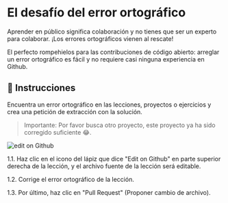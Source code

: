 # El desafío del error ortográfico

Aprender en público significa colaboración y no tienes que ser un experto para colaborar. ¡Los errores ortográficos vienen al rescate!

El perfecto rompehielos para las contribuciones de código abierto: arreglar un error ortográfico es fácil y no requiere casi ninguna experiencia en Github.

## 📝 Instrucciones

Encuentra un error ortográfico en las lecciones, proyectos o ejercicios y crea una petición de extracción con la solución.

> Importante: Por favor busca otro proyecto, este proyecto ya ha sido corregido suficiente 😂.

![edit on Github](github-logo2.png.png)

1.1. Haz clic en el icono del lápiz que dice "Edit on Github" en parte superior derecha de la lección, y el archivo fuente de la lección será editable.

1.2. Corrige el error ortográfico de la lección.

1.3. Por último, haz clic en "Pull Request" (Proponer cambio de archivo).  
